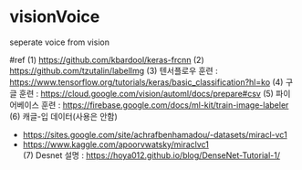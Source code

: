 # visionVoice
seperate voice from vision

#ref
(1) https://github.com/kbardool/keras-frcnn
(2) https://github.com/tzutalin/labelImg
(3) 텐서플로우 훈련 : https://www.tensorflow.org/tutorials/keras/basic_classification?hl=ko
(4) 구글 훈련 : https://cloud.google.com/vision/automl/docs/prepare#csv
(5) 파이어베이스 훈련 : https://firebase.google.com/docs/ml-kit/train-image-labeler
(6) 캐글-입 데이터(사용은 안함)   
- https://sites.google.com/site/achrafbenhamadou/-datasets/miracl-vc1   
- https://www.kaggle.com/apoorvwatsky/miraclvc1   
(7) Desnet 설명 : https://hoya012.github.io/blog/DenseNet-Tutorial-1/
